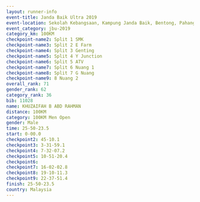 ```yaml
---
layout: runner-info 
event-title: Janda Baik Ultra 2019
event-location: Sekolah Kebangsaan, Kampung Janda Baik, Bentong, Pahang, Malaysia
event_category: jbu-2019 
category_km: 100KM 
checkpoint-name2: Split 1 SMK 
checkpoint-name3: Split 2 E Farm 
checkpoint-name4: Split 3 Genting 
checkpoint-name5: Split 4 Y Junction 
checkpoint-name6: Split 5 ATV 
checkpoint-name7: Split 6 Nuang 1 
checkpoint-name8: Split 7 G Nuang 
checkpoint-name9: 8 Nuang 2 
overall_rank: 71
gender_rank: 62
category_rank: 36
bib: 11028
name: KHUZAIFAH B ABD RAHMAN
distance: 100KM
category: 100KM Men Open
gender: Male
time: 25-50-23.5
start: 0-00.0
checkpoint2: 45-10.1
checkpoint3: 3-31-59.1
checkpoint4: 7-32-07.2
checkpoint5: 10-51-20.4
checkpoint6: 
checkpoint7: 16-02-02.8
checkpoint8: 19-10-11.3
checkpoint9: 22-37-51.4
finish: 25-50-23.5
country: Malaysia
---
```

